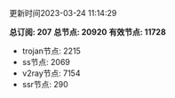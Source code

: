 更新时间2023-03-24 11:14:29

**总订阅: 207**
**总节点: 20920**
**有效节点: 11728**
- trojan节点: 2215
- ss节点: 2069
- v2ray节点: 7154
- ssr节点: 290
